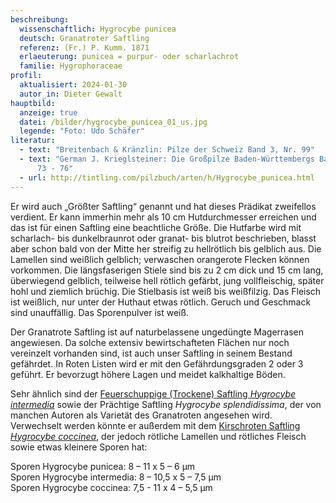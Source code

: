 ```yaml
---
beschreibung:
  wissenschaftlich: Hygrocybe punicea
  deutsch: Granatroter Saftling
  referenz: (Fr.) P. Kumm. 1871
  erlaeuterung: punicea = purpur- oder scharlachrot
  familie: Hygrophoraceae
profil:
  aktualisiert: 2024-01-30
  autor_in: Dieter Gewalt
hauptbild:
  anzeige: true
  datei: /bilder/hygrocybe_punicea_01_us.jpg
  legende: "Foto: Udo Schäfer"
literatur:
  - text: "Breitenbach & Kränzlin: Pilze der Schweiz Band 3, Nr. 99"
  - text: "German J. Krieglsteiner: Die Großpilze Baden-Württembergs Band 3, Seite
      73 - 76"
  - url: http://tintling.com/pilzbuch/arten/h/Hygrocybe_punicea.html
---
```

Er wird auch „Größter Saftling“ genannt und hat dieses Prädikat zweifellos verdient.  Er kann immerhin mehr als 10 cm Hutdurchmesser erreichen und das ist für einen Saftling eine beachtliche Größe. Die Hutfarbe wird mit scharlach- bis dunkelbraunrot oder granat- bis blutrot beschrieben, blasst aber schon bald von der Mitte her streifig zu hellrötlich bis gelblich aus. Die Lamellen sind weißlich gelblich; verwaschen orangerote Flecken können vorkommen. Die längsfaserigen Stiele sind bis zu 2 cm dick und 15 cm lang, überwiegend gelblich, teilweise hell rötlich gefärbt, jung vollfleischig, später hohl und ziemlich brüchig. Die Stielbasis ist weiß bis weißfilzig. Das Fleisch ist weißlich, nur unter der Huthaut etwas rötlich. Geruch und Geschmack sind unauffällig. Das Sporenpulver ist weiß.

Der Granatrote Saftling ist auf naturbelassene ungedüngte Magerrasen angewiesen. Da solche extensiv bewirtschafteten Flächen nur noch vereinzelt vorhanden sind, ist auch unser Saftling in seinem Bestand gefährdet. In Roten Listen wird er mit den Gefährdungsgraden 2 oder 3 geführt. Er bevorzugt höhere Lagen und meidet kalkhaltige Böden.

Sehr ähnlich sind der [Feuerschuppige (Trockene) Saftling *Hygrocybe intermedia*](/pilze/hygrocybe-intermedia-feuerschuppiger-saftling-trockener-saftling) sowie der Prächtige Saftling *Hygrocybe splendidissima*, der von manchen Autoren als Varietät des Granatroten angesehen wird. Verwechselt werden könnte er außerdem mit dem [Kirschroten Saftling *Hygrocybe coccinea*](/pilze/hygrocybe-coccinea-kirschroter-saftling), der jedoch rötliche Lamellen und rötliches Fleisch sowie etwas kleinere Sporen hat:

Sporen Hygrocybe punicea:  8 – 11 x 5 – 6 µm\
Sporen Hygrocybe intermedia: 8 – 10,5 x 5 – 7,5 µm\
Sporen Hygrocybe coccinea: 7,5 - 11 x 4 – 5,5 µm